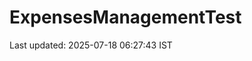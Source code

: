 # ExpensesManagementTest





























































































Last updated: 2025-07-18 06:27:43 IST
